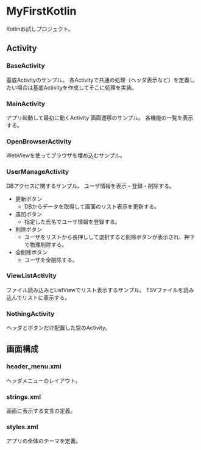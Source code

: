 # MyFirstKotlin
Kotlinお試しプロジェクト。

## Activity
### BaseActivity
基底Activityのサンプル。
各Activityで共通の処理（ヘッダ表示など）を定義したい場合は基底Activityを作成してそこに処理を実装。

### MainActivity
アプリ起動して最初に動くActivity
画面遷移のサンプル。
各機能の一覧を表示する。

### OpenBrowserActivity
WebViewを使ってブラウザを埋め込むサンプル。

### UserManageActivity
DBアクセスに関するサンプル。
ユーザ情報を表示・登録・削除する。

- 更新ボタン
  - DBからデータを取得して画面のリスト表示を更新する。
- 追加ボタン
  - 指定した氏名でユーザ情報を登録する。
- 削除ボタン
  - ユーザをリストから長押しして選択すると削除ボタンが表示され、押下で物理削除する。
- 全削除ボタン
  - ユーザを全削除する。

### ViewListActivity
ファイル読み込みとListViewでリスト表示するサンプル。
TSVファイルを読み込んでリストに表示する。

### NothingActivity
ヘッダとボタンだけ配置した空のActivity。

## 画面構成
### header_menu.xml
ヘッダメニューのレイアウト。
### strings.xml
画面に表示する文言の定義。
### styles.xml
アプリの全体のテーマを定義。
### 
### 


